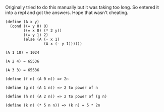 Originally tried to do this manually but it was taking too long. So entered
it into a repl and got the answers. Hope that wasn't cheating.

```
(define (A x y)
  (cond ((= y 0) 0)
        ((= x 0) (* 2 y))
        ((= y 1) 2)
        (else (A (- x 1)
                 (A x (- y 1))))))

(A 1 10) = 1024

(A 2 4) = 65536

(A 3 3) = 65536
```

```
(define (f n) (A 0 n)) => 2n

(define (g n) (A 1 n)) => 2 to power of n

(define (h n) (A 2 n)) => 2 to power of (g n)

(define (k n) (* 5 n n)) => (k n) = 5 * 2n
```

